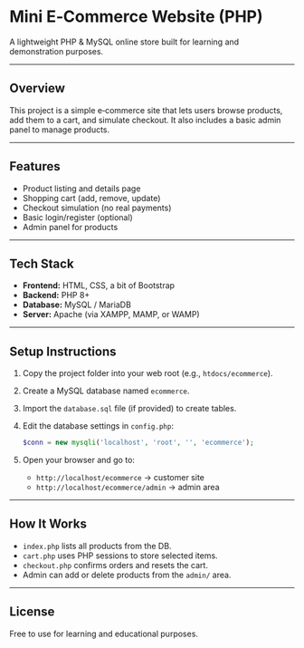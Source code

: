 # Mini E‑Commerce Website (PHP)

A lightweight PHP & MySQL online store built for learning and demonstration purposes.

---

## Overview

This project is a simple e‑commerce site that lets users browse products, add them to a cart, and simulate checkout. It also includes a basic admin panel to manage products.

---

## Features

* Product listing and details page
* Shopping cart (add, remove, update)
* Checkout simulation (no real payments)
* Basic login/register (optional)
* Admin panel for products

---

## Tech Stack

* **Frontend:** HTML, CSS, a bit of Bootstrap
* **Backend:** PHP 8+
* **Database:** MySQL / MariaDB
* **Server:** Apache (via XAMPP, MAMP, or WAMP)

---

## Setup Instructions

1. Copy the project folder into your web root (e.g., `htdocs/ecommerce`).
2. Create a MySQL database named `ecommerce`.
3. Import the `database.sql` file (if provided) to create tables.
4. Edit the database settings in `config.php`:

   ```php
   $conn = new mysqli('localhost', 'root', '', 'ecommerce');
   ```
5. Open your browser and go to:

   * `http://localhost/ecommerce` → customer site
   * `http://localhost/ecommerce/admin` → admin area

---


## How It Works

* `index.php` lists all products from the DB.
* `cart.php` uses PHP sessions to store selected items.
* `checkout.php` confirms orders and resets the cart.
* Admin can add or delete products from the `admin/` area.

---

## License

Free to use for learning and educational purposes.
